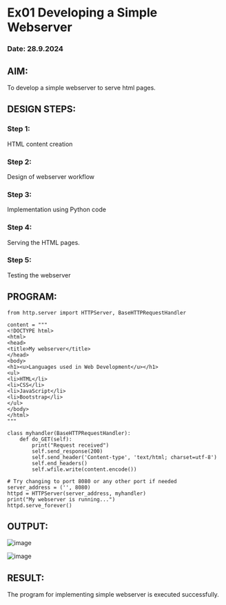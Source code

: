 # Ex01 Developing a Simple Webserver
### Date: 28.9.2024
## AIM:
To develop a simple webserver to serve html pages.

## DESIGN STEPS:
### Step 1: 
HTML content creation

### Step 2:
Design of webserver workflow

### Step 3:
Implementation using Python code

### Step 4:
Serving the HTML pages.

### Step 5:
Testing the webserver


## PROGRAM:
```
from http.server import HTTPServer, BaseHTTPRequestHandler

content = """
<!DOCTYPE html>
<html>
<head>
<title>My webserver</title>
</head>
<body>
<h1><u>Languages used in Web Development</u></h1>
<ul>
<li>HTML</li>
<li>CSS</li>
<li>JavaScript</li>
<li>Bootstrap</li>
</ul>
</body>
</html>
"""

class myhandler(BaseHTTPRequestHandler):
    def do_GET(self):
        print("Request received")
        self.send_response(200)
        self.send_header('Content-type', 'text/html; charset=utf-8')
        self.end_headers()
        self.wfile.write(content.encode())

# Try changing to port 8080 or any other port if needed
server_address = ('', 8080)
httpd = HTTPServer(server_address, myhandler)
print("My webserver is running...")
httpd.serve_forever()

```


## OUTPUT:
![image](https://github.com/user-attachments/assets/aaf1df5c-b1a5-4fa6-b58e-7656f8c7f1bf)

![image](https://github.com/user-attachments/assets/3dd6004a-7151-434e-8019-f32f0bde764f)



## RESULT:
The program for implementing simple webserver is executed successfully.
